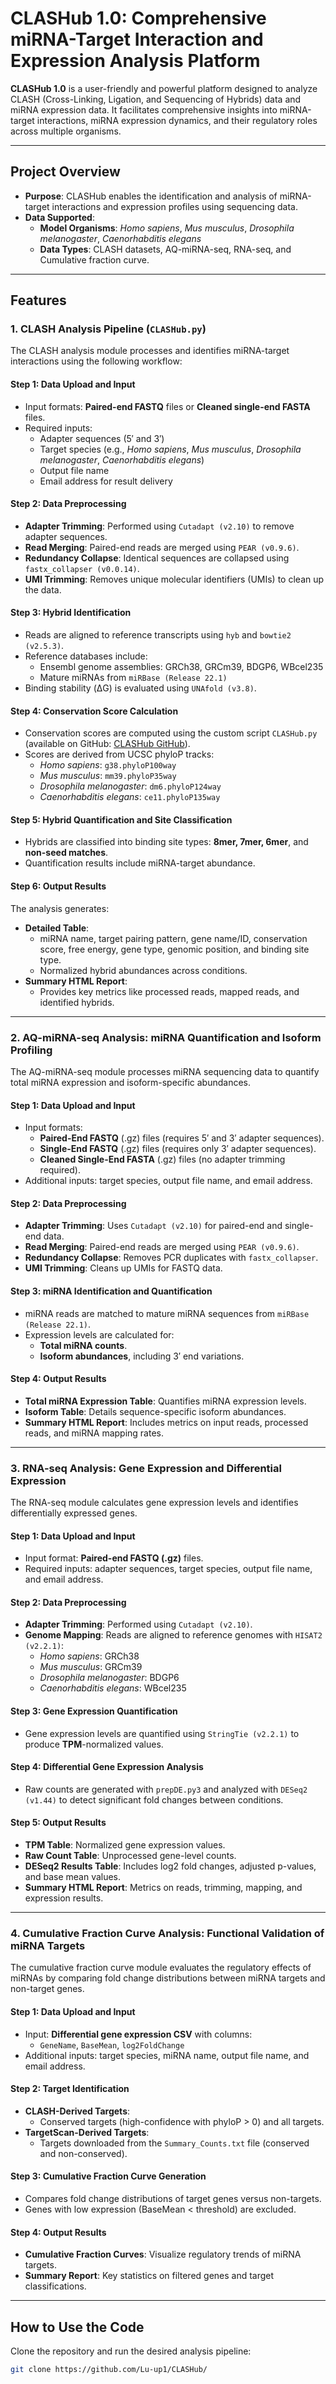 # CLASHub 1.0: Comprehensive miRNA-Target Interaction and Expression Analysis Platform

**CLASHub 1.0** is a user-friendly and powerful platform designed to analyze CLASH (Cross-Linking, Ligation, and Sequencing of Hybrids) data and miRNA expression data. It facilitates comprehensive insights into miRNA-target interactions, miRNA expression dynamics, and their regulatory roles across multiple organisms.

---

## Project Overview

- **Purpose**: CLASHub enables the identification and analysis of miRNA-target interactions and expression profiles using sequencing data.
- **Data Supported**:
  - **Model Organisms**: *Homo sapiens*, *Mus musculus*, *Drosophila melanogaster*, *Caenorhabditis elegans*
  - **Data Types**: CLASH datasets, AQ-miRNA-seq, RNA-seq, and Cumulative fraction curve.

---

## Features

### 1. CLASH Analysis Pipeline (`CLASHub.py`)

The CLASH analysis module processes and identifies miRNA-target interactions using the following workflow:

#### **Step 1: Data Upload and Input**
- Input formats: **Paired-end FASTQ** files or **Cleaned single-end FASTA** files.
- Required inputs:
  - Adapter sequences (5′ and 3′)
  - Target species (e.g., *Homo sapiens*, *Mus musculus*, *Drosophila melanogaster*, *Caenorhabditis elegans*)
  - Output file name
  - Email address for result delivery

#### **Step 2: Data Preprocessing**
- **Adapter Trimming**: Performed using `Cutadapt (v2.10)` to remove adapter sequences.
- **Read Merging**: Paired-end reads are merged using `PEAR (v0.9.6)`.
- **Redundancy Collapse**: Identical sequences are collapsed using `fastx_collapser (v0.0.14)`.
- **UMI Trimming**: Removes unique molecular identifiers (UMIs) to clean up the data.

#### **Step 3: Hybrid Identification**
- Reads are aligned to reference transcripts using `hyb` and `bowtie2 (v2.5.3)`.
- Reference databases include:
  - Ensembl genome assemblies: GRCh38, GRCm39, BDGP6, WBcel235
  - Mature miRNAs from `miRBase (Release 22.1)`
- Binding stability (ΔG) is evaluated using `UNAfold (v3.8)`.

#### **Step 4: Conservation Score Calculation**
- Conservation scores are computed using the custom script `CLASHub.py` (available on GitHub: [CLASHub GitHub](https://github.com/Lu-up1)).
- Scores are derived from UCSC phyloP tracks:
  - *Homo sapiens*: `g38.phyloP100way`
  - *Mus musculus*: `mm39.phyloP35way`
  - *Drosophila melanogaster*: `dm6.phyloP124way`
  - *Caenorhabditis elegans*: `ce11.phyloP135way`

#### **Step 5: Hybrid Quantification and Site Classification**
- Hybrids are classified into binding site types: **8mer, 7mer, 6mer**, and **non-seed matches**.
- Quantification results include miRNA-target abundance.

#### **Step 6: Output Results**
The analysis generates:
- **Detailed Table**:
  - miRNA name, target pairing pattern, gene name/ID, conservation score, free energy, gene type, genomic position, and binding site type.
  - Normalized hybrid abundances across conditions.
- **Summary HTML Report**:
  - Provides key metrics like processed reads, mapped reads, and identified hybrids.

---

### 2. AQ-miRNA-seq Analysis: miRNA Quantification and Isoform Profiling

The AQ-miRNA-seq module processes miRNA sequencing data to quantify total miRNA expression and isoform-specific abundances.

#### **Step 1: Data Upload and Input**
- Input formats:
  - **Paired-End FASTQ** (.gz) files (requires 5′ and 3′ adapter sequences).
  - **Single-End FASTQ** (.gz) files (requires only 3′ adapter sequences).
  - **Cleaned Single-End FASTA** (.gz) files (no adapter trimming required).
- Additional inputs: target species, output file name, and email address.

#### **Step 2: Data Preprocessing**
- **Adapter Trimming**: Uses `Cutadapt (v2.10)` for paired-end and single-end data.
- **Read Merging**: Paired-end reads are merged using `PEAR (v0.9.6)`.
- **Redundancy Collapse**: Removes PCR duplicates with `fastx_collapser`.
- **UMI Trimming**: Cleans up UMIs for FASTQ data.

#### **Step 3: miRNA Identification and Quantification**
- miRNA reads are matched to mature miRNA sequences from `miRBase (Release 22.1)`.
- Expression levels are calculated for:
  - **Total miRNA counts**.
  - **Isoform abundances**, including 3′ end variations.

#### **Step 4: Output Results**
- **Total miRNA Expression Table**: Quantifies miRNA expression levels.
- **Isoform Table**: Details sequence-specific isoform abundances.
- **Summary HTML Report**: Includes metrics on input reads, processed reads, and miRNA mapping rates.

---

### 3. RNA-seq Analysis: Gene Expression and Differential Expression

The RNA-seq module calculates gene expression levels and identifies differentially expressed genes.

#### **Step 1: Data Upload and Input**
- Input format: **Paired-end FASTQ (.gz)** files.
- Required inputs: adapter sequences, target species, output file name, and email address.

#### **Step 2: Data Preprocessing**
- **Adapter Trimming**: Performed using `Cutadapt (v2.10)`.
- **Genome Mapping**: Reads are aligned to reference genomes with `HISAT2 (v2.2.1)`:
  - *Homo sapiens*: GRCh38
  - *Mus musculus*: GRCm39
  - *Drosophila melanogaster*: BDGP6
  - *Caenorhabditis elegans*: WBcel235

#### **Step 3: Gene Expression Quantification**
- Gene expression levels are quantified using `StringTie (v2.2.1)` to produce **TPM**-normalized values.

#### **Step 4: Differential Gene Expression Analysis**
- Raw counts are generated with `prepDE.py3` and analyzed with `DESeq2 (v1.44)` to detect significant fold changes between conditions.

#### **Step 5: Output Results**
- **TPM Table**: Normalized gene expression values.
- **Raw Count Table**: Unprocessed gene-level counts.
- **DESeq2 Results Table**: Includes log2 fold changes, adjusted p-values, and base mean values.
- **Summary HTML Report**: Metrics on reads, trimming, mapping, and expression results.

---

### 4. Cumulative Fraction Curve Analysis: Functional Validation of miRNA Targets

The cumulative fraction curve module evaluates the regulatory effects of miRNAs by comparing fold change distributions between miRNA targets and non-target genes.

#### **Step 1: Data Upload and Input**
- Input: **Differential gene expression CSV** with columns:
  - `GeneName`, `BaseMean`, `log2FoldChange`
- Additional inputs: target species, miRNA name, output file name, and email address.

#### **Step 2: Target Identification**
- **CLASH-Derived Targets**:
  - Conserved targets (high-confidence with phyloP > 0) and all targets.
- **TargetScan-Derived Targets**:
  - Targets downloaded from the `Summary_Counts.txt` file (conserved and non-conserved).

#### **Step 3: Cumulative Fraction Curve Generation**
- Compares fold change distributions of target genes versus non-targets.
- Genes with low expression (BaseMean < threshold) are excluded.

#### **Step 4: Output Results**
- **Cumulative Fraction Curves**: Visualize regulatory trends of miRNA targets.
- **Summary Report**: Key statistics on filtered genes and target classifications.

---

## How to Use the Code

Clone the repository and run the desired analysis pipeline:

```bash
git clone https://github.com/Lu-up1/CLASHub/
